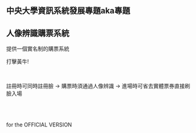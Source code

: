 <h2>中央大學資訊系統發展專題aka專題</h2>
<h2>人像辨識購票系統</h2>

<p>提供一個實名制的購票系統</p>
<p>打擊黃牛!</p>
<br>
<p>註冊時可同時註冊臉 -> 購票時須通過人像辨識 -> 進場時可省去實體票券直接刷臉入場</p>

<br><br><br>
for the OFFICIAL VERSION
